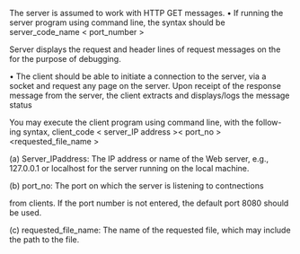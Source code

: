 The server is assumed to work with HTTP GET messages.
• If running the server program using command line, the syntax should be
server_code_name < port_number >

Server  displays the request and header lines of request messages
on the  for the purpose of debugging.

• The client should be able to initiate a connection to the server, via a socket
and request any page on the server. Upon receipt of the response message
from the server, the client extracts and displays/logs the message status

You may execute the client program using command line, with the follow-ing syntax,
client_code < server_IP address >< port_no ><requested_file_name >

(a) Server_IPaddress: The IP address or name of the Web server, e.g.,
127.0.0.1 or localhost for the server running on the local machine.

(b) port_no: The port on which the server is listening to contnections

from clients. If the port number is not entered, the default port 8080
should be used.

(c) requested_file_name: The name of the requested file, which may
include the path to the file.
